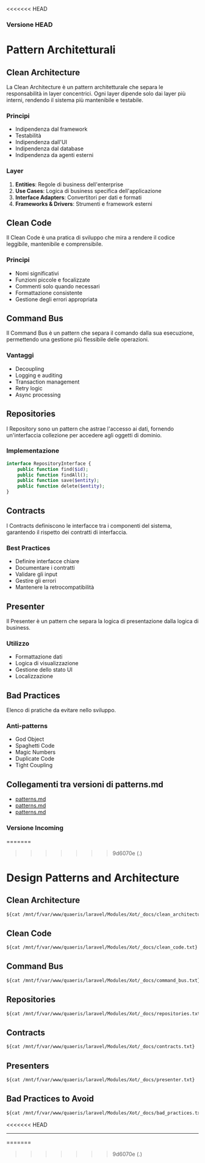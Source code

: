 <<<<<<< HEAD
### Versione HEAD

# Pattern Architetturali

## Clean Architecture
La Clean Architecture è un pattern architetturale che separa le responsabilità in layer concentrici. Ogni layer dipende solo dai layer più interni, rendendo il sistema più mantenibile e testabile.

### Principi
- Indipendenza dal framework
- Testabilità
- Indipendenza dall'UI
- Indipendenza dal database
- Indipendenza da agenti esterni

### Layer
1. **Entities**: Regole di business dell'enterprise
2. **Use Cases**: Logica di business specifica dell'applicazione
3. **Interface Adapters**: Convertitori per dati e formati
4. **Frameworks & Drivers**: Strumenti e framework esterni

## Clean Code
Il Clean Code è una pratica di sviluppo che mira a rendere il codice leggibile, mantenibile e comprensibile.

### Principi
- Nomi significativi
- Funzioni piccole e focalizzate
- Commenti solo quando necessari
- Formattazione consistente
- Gestione degli errori appropriata

## Command Bus
Il Command Bus è un pattern che separa il comando dalla sua esecuzione, permettendo una gestione più flessibile delle operazioni.

### Vantaggi
- Decoupling
- Logging e auditing
- Transaction management
- Retry logic
- Async processing

## Repositories
I Repository sono un pattern che astrae l'accesso ai dati, fornendo un'interfaccia collezione per accedere agli oggetti di dominio.

### Implementazione
```php
interface RepositoryInterface {
    public function find($id);
    public function findAll();
    public function save($entity);
    public function delete($entity);
}
```

## Contracts
I Contracts definiscono le interfacce tra i componenti del sistema, garantendo il rispetto dei contratti di interfaccia.

### Best Practices
- Definire interfacce chiare
- Documentare i contratti
- Validare gli input
- Gestire gli errori
- Mantenere la retrocompatibilità

## Presenter
Il Presenter è un pattern che separa la logica di presentazione dalla logica di business.

### Utilizzo
- Formattazione dati
- Logica di visualizzazione
- Gestione dello stato UI
- Localizzazione

## Bad Practices
Elenco di pratiche da evitare nello sviluppo.

### Anti-patterns
- God Object
- Spaghetti Code
- Magic Numbers
- Duplicate Code
- Tight Coupling

## Collegamenti tra versioni di patterns.md
* [patterns.md](../../../Xot/docs/en/patterns.md)
* [patterns.md](../../../Xot/docs/it/patterns.md)
* [patterns.md](../../../Xot/docs/architecture/patterns.md)


### Versione Incoming

=======
>>>>>>> 9d6070e (.)
# Design Patterns and Architecture

## Clean Architecture
```txt
${cat /mnt/f/var/www/quaeris/laravel/Modules/Xot/_docs/clean_architecture.txt}
```

## Clean Code
```txt
${cat /mnt/f/var/www/quaeris/laravel/Modules/Xot/_docs/clean_code.txt}
```

## Command Bus
```txt
${cat /mnt/f/var/www/quaeris/laravel/Modules/Xot/_docs/command_bus.txt}
```

## Repositories
```txt
${cat /mnt/f/var/www/quaeris/laravel/Modules/Xot/_docs/repositories.txt}
```

## Contracts
```txt
${cat /mnt/f/var/www/quaeris/laravel/Modules/Xot/_docs/contracts.txt}
```

## Presenters
```txt
${cat /mnt/f/var/www/quaeris/laravel/Modules/Xot/_docs/presenter.txt}
```

## Bad Practices to Avoid
```txt
${cat /mnt/f/var/www/quaeris/laravel/Modules/Xot/_docs/bad_practices.txt}
```
<<<<<<< HEAD

---

=======
>>>>>>> 9d6070e (.)

